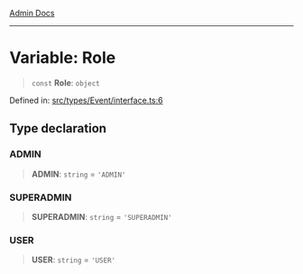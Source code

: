 [Admin Docs](/)

***

# Variable: Role

> `const` **Role**: `object`

Defined in: [src/types/Event/interface.ts:6](https://github.com/PalisadoesFoundation/talawa-admin/blob/main/src/types/Event/interface.ts#L6)

## Type declaration

### ADMIN

> **ADMIN**: `string` = `'ADMIN'`

### SUPERADMIN

> **SUPERADMIN**: `string` = `'SUPERADMIN'`

### USER

> **USER**: `string` = `'USER'`
